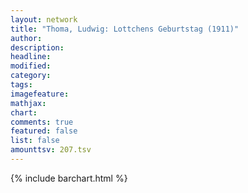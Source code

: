 ```yaml
---
layout: network
title: "Thoma, Ludwig: Lottchens Geburtstag (1911)"
author:
description:
headline:
modified:
category:
tags:
imagefeature: 
mathjax: 
chart: 
comments: true
featured: false
list: false
amounttsv: 207.tsv
---
```

{% include barchart.html %}
